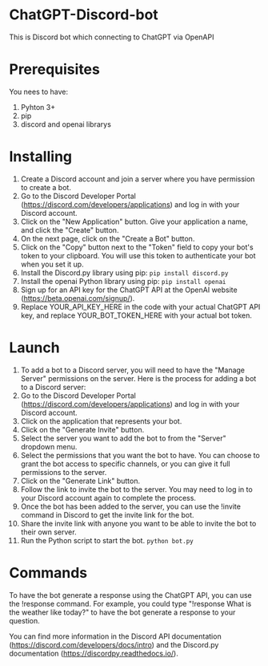 # ChatGPT-Discord-bot

This is Discord bot which connecting to ChatGPT via OpenAPI

# Prerequisites
You nees to have:
1. Pyhton 3+
2. pip
3. discord and openai librarys

# Installing
1. Create a Discord account and join a server where you have permission to create a bot.
2. Go to the Discord Developer Portal (https://discord.com/developers/applications) and log in with your Discord account.
3. Click on the "New Application" button. Give your application a name, and click the "Create" button.
4. On the next page, click on the "Create a Bot" button.
5. Click on the "Copy" button next to the "Token" field to copy your bot's token to your clipboard. You will use this token to authenticate your bot when you set it up.
6. Install the Discord.py library using pip:
`pip install discord.py`
7. Install the openai Python library using pip:
`pip install openai`
8. Sign up for an API key for the ChatGPT API at the OpenAI website (https://beta.openai.com/signup/).
9. Replace YOUR_API_KEY_HERE in the code with your actual ChatGPT API key, and replace YOUR_BOT_TOKEN_HERE with your actual bot token.

# Launch
1. To add a bot to a Discord server, you will need to have the "Manage Server" permissions on the server. Here is the process for adding a bot to a Discord server:
2. Go to the Discord Developer Portal (https://discord.com/developers/applications) and log in with your Discord account.
3. Click on the application that represents your bot.
4. Click on the "Generate Invite" button.
5. Select the server you want to add the bot to from the "Server" dropdown menu.
6. Select the permissions that you want the bot to have. You can choose to grant the bot access to specific channels, or you can give it full permissions to the server.
7. Click on the "Generate Link" button.
8. Follow the link to invite the bot to the server. You may need to log in to your Discord account again to complete the process.
9. Once the bot has been added to the server, you can use the !invite command in Discord to get the invite link for the bot.
10. Share the invite link with anyone you want to be able to invite the bot to their own server.
11. Run the Python script to start the bot.
`python bot.py`

# Commands
To have the bot generate a response using the ChatGPT API, you can use the !response command. 
For example, you could type "!response What is the weather like today?" to have the bot generate a response to your question.

You can find more information in the Discord API documentation (https://discord.com/developers/docs/intro) and the Discord.py documentation (https://discordpy.readthedocs.io/).
